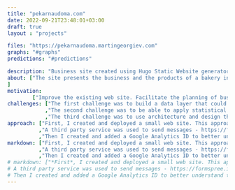 ```yaml
---
title: "pekarnaudoma.com"
date: 2022-09-21T23:48:01+03:00
draft: true
layout : "projects"

files: "https://pekarnaudoma.martingeorgiev.com"
graphs: "#graphs"
predictions: "#predictions"

description: "Business site created using Hugo Static Website generator."
about: ["The site presents the business and the products of a bakery in Sofia. Facilitates the customer to choose and pre-order. Integrates with Google Analytics."
]
motivation: 
        ["Improve the existing web site. Facilitate the planning of business processes and the customer experience."]
challenges: ["The first challenge was to build a data layer that could be used for statistical analysis of data."
            ,"The second challenge was to be able to apply statistical analysis on the whole dataset while retaining each user's data private."
            ,"The third challenge was to use architecture and design that allow future changes."]
approach: ["First, I created and deployed a small web site. This approach limits the functionality but compensates with speed and also serves as a backup in case the site needs to be urgently redeployed on Azure storage."
          ,"A third party service was used to send messages - https://formspree.io/. I had to create verification on the form."
          ,"Then I created and added a Google Analytics ID to better understand the audience."]
markdown: ["First, I created and deployed a small web site. This approach limits the functionality but compensates with speed and also serves as a backup in case the site needs to be urgently redeployed on Azure storage."
          ,"A third party service was used to send messages - https://formspree.io/. I had to create verification on the form."
          ,"Then I created and added a Google Analytics ID to better understand the audience."]
# markdown: ["*First*, I created and deployed a small web site. This approach limits the functionality but compensates with speed and also serves as a backup in case the site needs to be urgently redeployed on Azure storage.","
# A third party service was used to send messages - https://formspree.io/. I had to create verification on the form.<br><br>
# Then I created and added a Google Analytics ID to better understand the audience."]
---
```


